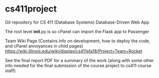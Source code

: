 # cs411project
Git repository for CS 411 (Database Systems) Database-Driven Web App

The root level __init__.py is so cPanel can import the Flask app to Passenger

Team Wiki Page (Contains info on development, how to deploy the code, and cPanel annoyances in child pages)
https://wiki.illinois.edu/wiki/display/cs411sfa18/Project+Team+Rocket

See the final report PDF for a summary of the work (along with some other info needed for the final
    submission of the course project to cs411 course staff)

